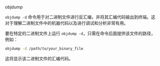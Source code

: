objdump

`objdump -d` 命令用于对二进制文件进行反汇编，并将其汇编代码输出到终端。这对于理解二进制文件中的机器代码以及进行调试和分析非常有用。

要在特定的二进制文件上运行 `objdump -d`，只需在命令后面提供该文件的路径，例如：

```bash
objdump -d /path/to/your_binary_file
```

这将显示该二进制文件的汇编代码。